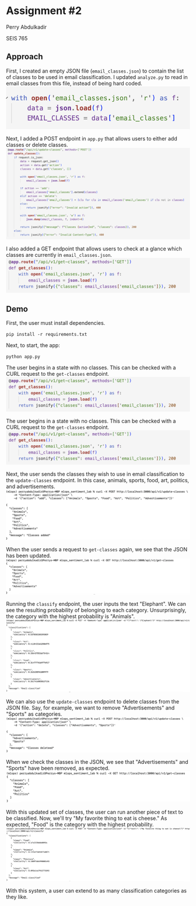 # Assignment #2
Perry Abdulkadir

SEIS 765

## Approach
First, I created an empty JSON file (`email_classes.json`) to contain the list of classes to be used in email classification. I updated `analyze.py` to read in email classes from this file, instead of being hard coded. 
![Alt text](/screenshots/email_classes_json.png?raw=true)

Next, I added a POST endpoint in `app.py` that allows users to either add classes or delete classes. 
![Alt text](/screenshots/update_classes.png?raw=true) 

I also added a GET endpoint that allows users to check at a glance which classes are currently in `email_classes.json`.
![Alt text](/screenshots/get_classes.png?raw=true) 

## Demo
First, the user must  install dependencies. 
```
pip install -r requirements.txt
```
Next, to start, the app: 
```
python app.py
```
The user begins in a state with no classes. This can be checked with a CURL request to the `get-classes` endpoint. 
![Alt text](/screenshots/get_classes.png) 

The user begins in a state with no classes. This can be checked with a CURL request to the `get-classes` endpoint. 
![Alt text](/screenshots/get_classes.png) 

Next, the user sends the classes they wish to use in email classification to the `update-classes` endpoint. In this case, animals, sports, food, art, politics, and advertisements.
![Alt text](/screenshots/add_classes.png) 

When the user sends a request to `get-classes` again, we see that the JSON has been updated. 
![Alt text](/screenshots/get_classes_2.png) 

Running the `classify` endpoint, the user inputs the text "Elephant". We can see the resulting probability of belonging to each category. Unsurprisingly, the category with the highest probability is "Animals". 
![Alt text](/screenshots/classify_1.png) 

We can also use the `update-classes` endpoint to delete classes from the JSON file. Say, for example, we want to remove "Advertisements" and "Sports" as categories.
![Alt text](/screenshots/classes_deleted.png) 

When we check the classes in the JSON, we see that "Advertisements" and "Sports" have been removed, as expected. 
![Alt text](/screenshots/get_classes_3.png) 

With this updated set of classes, the user can run another piece of text to be classified. Now, we'll try "My favorite thing to eat is cheese." As expected, "Food" is the category with the highest probability. 
![Alt text](/screenshots/classify_2.png) 

With this system, a user can extend to as many classification categories as they like. 

